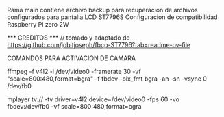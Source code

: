 Rama main contiene archivo backup para recuperacion de archivos configurados para pantalla LCD ST7796S 
Configuracion de compatibilidad Raspberry Pi zero 2W

*** CREDITOS ***
// tomado y adaptado de https://github.com/jobitjoseph/fbcp-ST7796?tab=readme-ov-file



COMANDOS PARA ACTIVACION DE CAMARA

ffmpeg -f v4l2 -i /dev/video0 -framerate 30 -vf "scale=800:480,format=bgra" -f fbdev -pix_fmt bgra -an -sn -vsync 0 /dev/fb0


mplayer tv:// -tv driver=v4l2:device=/dev/video0 -fps 60 -vo fbdev:/dev/fb0 -vf scale=800:480,format=bgra
